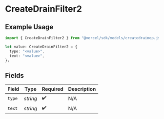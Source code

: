 # CreateDrainFilter2

## Example Usage

```typescript
import { CreateDrainFilter2 } from "@vercel/sdk/models/createdrainop.js";

let value: CreateDrainFilter2 = {
  type: "<value>",
  text: "<value>",
};
```

## Fields

| Field              | Type               | Required           | Description        |
| ------------------ | ------------------ | ------------------ | ------------------ |
| `type`             | *string*           | :heavy_check_mark: | N/A                |
| `text`             | *string*           | :heavy_check_mark: | N/A                |